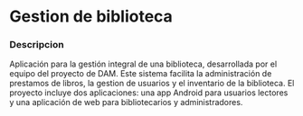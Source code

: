 # Gestion de biblioteca


### Descripcion
Aplicación para la gestión integral de una biblioteca, desarrollada por el equipo del proyecto de DAM.
Este sistema facilita la administración de prestamos de libros, la gestion de usuarios y el inventario de la biblioteca.
El proyecto incluye dos aplicaciones: una app Android para usuarios lectores y una aplicación de web para bibliotecarios y administradores.
